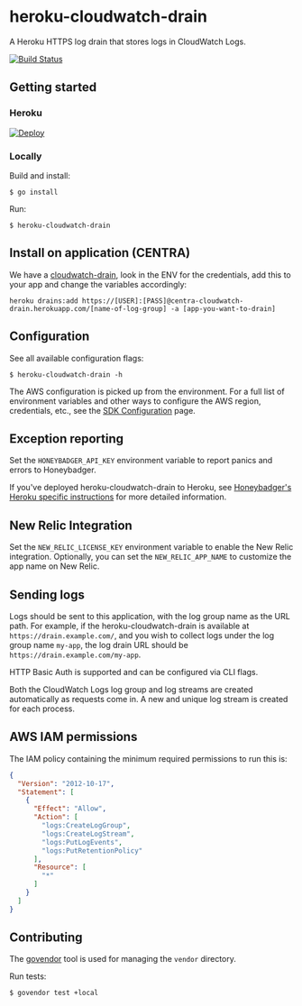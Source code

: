 # heroku-cloudwatch-drain

A Heroku HTTPS log drain that stores logs in CloudWatch Logs.

[![Build Status](https://travis-ci.org/kiskolabs/heroku-cloudwatch-drain.svg?branch=master)](https://travis-ci.org/kiskolabs/heroku-cloudwatch-drain)

## Getting started

### Heroku

[![Deploy](https://www.herokucdn.com/deploy/button.svg)](https://heroku.com/deploy)

### Locally

Build and install:

    $ go install

Run:

    $ heroku-cloudwatch-drain

## Install on application (CENTRA)

We have a [cloudwatch-drain](https://dashboard.heroku.com/apps/centra-cloudwatch-drain/settings), look in the ENV for the credentials, add this to your app and change the variables accordingly:

```
heroku drains:add https://[USER]:[PASS]@centra-cloudwatch-drain.herokuapp.com/[name-of-log-group] -a [app-you-want-to-drain]
```

## Configuration

See all available configuration flags:

    $ heroku-cloudwatch-drain -h

The AWS configuration is picked up from the environment. For a full list of
environment variables and other ways to configure the AWS region, credentials,
etc., see the [SDK
Configuration](http://docs.aws.amazon.com/sdk-for-go/v1/developer-guide/configuring-sdk.html)
page.

## Exception reporting

Set the `HONEYBADGER_API_KEY` environment variable to report panics and errors to Honeybadger.

If you've deployed heroku-cloudwatch-drain to Heroku, see [Honeybadger's Heroku specific instructions](http://docs.honeybadger.io/guides/heroku.html) for more detailed information.

## New Relic Integration

Set the `NEW_RELIC_LICENSE_KEY` environment variable to enable the New Relic integration. Optionally, you can set the `NEW_RELIC_APP_NAME` to customize the app name on New Relic.

## Sending logs

Logs should be sent to this application, with the log group name as the URL
path. For example, if the heroku-cloudwatch-drain is available at
`https://drain.example.com/`, and you wish to collect logs under the log group
name `my-app`, the log drain URL should be `https://drain.example.com/my-app`.

HTTP Basic Auth is supported and can be configured via CLI flags.

Both the CloudWatch Logs log group and log streams are created automatically as
requests come in. A new and unique log stream is created for each process.

## AWS IAM permissions

The IAM policy containing the minimum required permissions to run this is:

```json
{
  "Version": "2012-10-17",
  "Statement": [
    {
      "Effect": "Allow",
      "Action": [
        "logs:CreateLogGroup",
        "logs:CreateLogStream",
        "logs:PutLogEvents",
        "logs:PutRetentionPolicy"
      ],
      "Resource": [
        "*"
      ]
    }
  ]
}
```

## Contributing

The [govendor](https://github.com/kardianos/govendor) tool is used for managing
the `vendor` directory.

Run tests:

    $ govendor test +local
